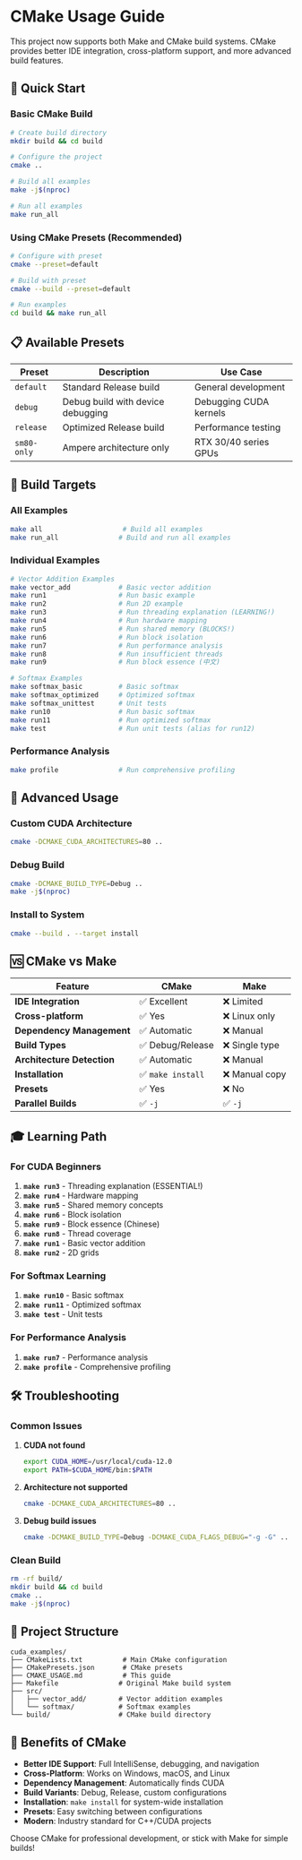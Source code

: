 # CMake Usage Guide

This project now supports both Make and CMake build systems. CMake provides better IDE integration, cross-platform support, and more advanced build features.

## 🚀 Quick Start

### Basic CMake Build
```bash
# Create build directory
mkdir build && cd build

# Configure the project
cmake ..

# Build all examples
make -j$(nproc)

# Run all examples
make run_all
```

### Using CMake Presets (Recommended)
```bash
# Configure with preset
cmake --preset=default

# Build with preset
cmake --build --preset=default

# Run examples
cd build && make run_all
```

## 📋 Available Presets

| Preset | Description | Use Case |
|--------|-------------|----------|
| `default` | Standard Release build | General development |
| `debug` | Debug build with device debugging | Debugging CUDA kernels |
| `release` | Optimized Release build | Performance testing |
| `sm80-only` | Ampere architecture only | RTX 30/40 series GPUs |

## 🎯 Build Targets

### All Examples
```bash
make all                    # Build all examples
make run_all               # Build and run all examples
```

### Individual Examples
```bash
# Vector Addition Examples
make vector_add            # Basic vector addition
make run1                  # Run basic example
make run2                  # Run 2D example
make run3                  # Run threading explanation (LEARNING!)
make run4                  # Run hardware mapping
make run5                  # Run shared memory (BLOCKS!)
make run6                  # Run block isolation
make run7                  # Run performance analysis
make run8                  # Run insufficient threads
make run9                  # Run block essence (中文)

# Softmax Examples
make softmax_basic         # Basic softmax
make softmax_optimized     # Optimized softmax
make softmax_unittest      # Unit tests
make run10                 # Run basic softmax
make run11                 # Run optimized softmax
make test                  # Run unit tests (alias for run12)
```

### Performance Analysis
```bash
make profile               # Run comprehensive profiling
```

## 🔧 Advanced Usage

### Custom CUDA Architecture
```bash
cmake -DCMAKE_CUDA_ARCHITECTURES=80 ..
```

### Debug Build
```bash
cmake -DCMAKE_BUILD_TYPE=Debug ..
make -j$(nproc)
```

### Install to System
```bash
cmake --build . --target install
```

## 🆚 CMake vs Make

| Feature | CMake | Make |
|---------|-------|------|
| **IDE Integration** | ✅ Excellent | ❌ Limited |
| **Cross-platform** | ✅ Yes | ❌ Linux only |
| **Dependency Management** | ✅ Automatic | ❌ Manual |
| **Build Types** | ✅ Debug/Release | ❌ Single type |
| **Architecture Detection** | ✅ Automatic | ❌ Manual |
| **Installation** | ✅ `make install` | ❌ Manual copy |
| **Presets** | ✅ Yes | ❌ No |
| **Parallel Builds** | ✅ `-j` | ✅ `-j` |

## 🎓 Learning Path

### For CUDA Beginners
1. **`make run3`** - Threading explanation (ESSENTIAL!)
2. **`make run4`** - Hardware mapping
3. **`make run5`** - Shared memory concepts
4. **`make run6`** - Block isolation
5. **`make run9`** - Block essence (Chinese)
6. **`make run8`** - Thread coverage
7. **`make run1`** - Basic vector addition
8. **`make run2`** - 2D grids

### For Softmax Learning
1. **`make run10`** - Basic softmax
2. **`make run11`** - Optimized softmax
3. **`make test`** - Unit tests

### For Performance Analysis
1. **`make run7`** - Performance analysis
2. **`make profile`** - Comprehensive profiling

## 🛠️ Troubleshooting

### Common Issues

1. **CUDA not found**
   ```bash
   export CUDA_HOME=/usr/local/cuda-12.0
   export PATH=$CUDA_HOME/bin:$PATH
   ```

2. **Architecture not supported**
   ```bash
   cmake -DCMAKE_CUDA_ARCHITECTURES=80 ..
   ```

3. **Debug build issues**
   ```bash
   cmake -DCMAKE_BUILD_TYPE=Debug -DCMAKE_CUDA_FLAGS_DEBUG="-g -G" ..
   ```

### Clean Build
```bash
rm -rf build/
mkdir build && cd build
cmake ..
make -j$(nproc)
```

## 📁 Project Structure

```
cuda_examples/
├── CMakeLists.txt          # Main CMake configuration
├── CMakePresets.json       # CMake presets
├── CMAKE_USAGE.md          # This guide
├── Makefile               # Original Make build system
├── src/
│   ├── vector_add/        # Vector addition examples
│   └── softmax/           # Softmax examples
└── build/                 # CMake build directory
```

## 🎉 Benefits of CMake

- **Better IDE Support**: Full IntelliSense, debugging, and navigation
- **Cross-Platform**: Works on Windows, macOS, and Linux
- **Dependency Management**: Automatically finds CUDA
- **Build Variants**: Debug, Release, custom configurations
- **Installation**: `make install` for system-wide installation
- **Presets**: Easy switching between configurations
- **Modern**: Industry standard for C++/CUDA projects

Choose CMake for professional development, or stick with Make for simple builds!
